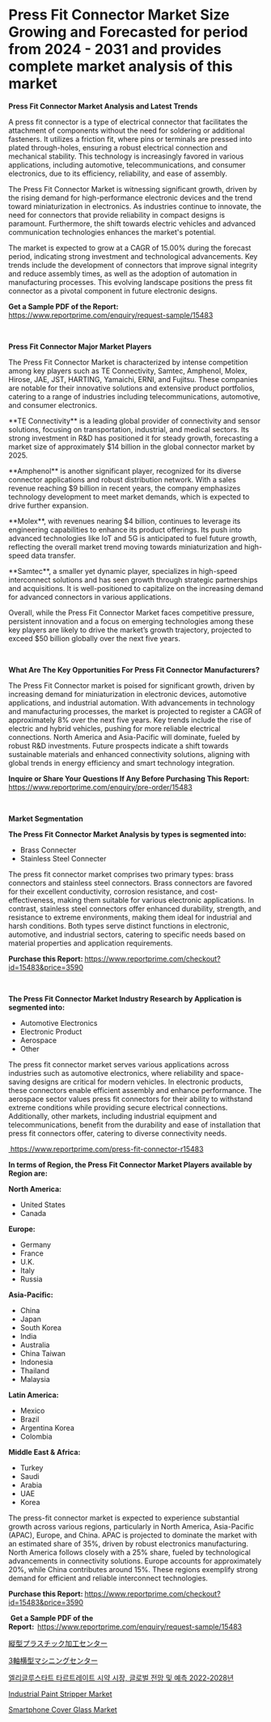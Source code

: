 <p><h1>Press Fit Connector Market Size Growing and Forecasted for period from 2024 - 2031 and provides complete market analysis of this market</h1></p><p><strong>Press Fit Connector Market Analysis and Latest Trends</strong></p>
<p><p>A press fit connector is a type of electrical connector that facilitates the attachment of components without the need for soldering or additional fasteners. It utilizes a friction fit, where pins or terminals are pressed into plated through-holes, ensuring a robust electrical connection and mechanical stability. This technology is increasingly favored in various applications, including automotive, telecommunications, and consumer electronics, due to its efficiency, reliability, and ease of assembly.</p><p>The Press Fit Connector Market is witnessing significant growth, driven by the rising demand for high-performance electronic devices and the trend toward miniaturization in electronics. As industries continue to innovate, the need for connectors that provide reliability in compact designs is paramount. Furthermore, the shift towards electric vehicles and advanced communication technologies enhances the market's potential. </p><p>The market is expected to grow at a CAGR of 15.00% during the forecast period, indicating strong investment and technological advancements. Key trends include the development of connectors that improve signal integrity and reduce assembly times, as well as the adoption of automation in manufacturing processes. This evolving landscape positions the press fit connector as a pivotal component in future electronic designs.</p></p>
<p><strong>Get a Sample PDF of the Report:&nbsp;</strong> <a href="https://www.reportprime.com/enquiry/request-sample/15483">https://www.reportprime.com/enquiry/request-sample/15483</a></p>
<p>&nbsp;</p>
<p><strong>Press Fit Connector Major Market Players</strong></p>
<p><p>The Press Fit Connector Market is characterized by intense competition among key players such as TE Connectivity, Samtec, Amphenol, Molex, Hirose, JAE, JST, HARTING, Yamaichi, ERNI, and Fujitsu. These companies are notable for their innovative solutions and extensive product portfolios, catering to a range of industries including telecommunications, automotive, and consumer electronics.</p><p>**TE Connectivity** is a leading global provider of connectivity and sensor solutions, focusing on transportation, industrial, and medical sectors. Its strong investment in R&D has positioned it for steady growth, forecasting a market size of approximately $14 billion in the global connector market by 2025. </p><p>**Amphenol** is another significant player, recognized for its diverse connector applications and robust distribution network. With a sales revenue reaching $9 billion in recent years, the company emphasizes technology development to meet market demands, which is expected to drive further expansion.</p><p>**Molex**, with revenues nearing $4 billion, continues to leverage its engineering capabilities to enhance its product offerings. Its push into advanced technologies like IoT and 5G is anticipated to fuel future growth, reflecting the overall market trend moving towards miniaturization and high-speed data transfer.</p><p>**Samtec**, a smaller yet dynamic player, specializes in high-speed interconnect solutions and has seen growth through strategic partnerships and acquisitions. It is well-positioned to capitalize on the increasing demand for advanced connectors in various applications.</p><p>Overall, while the Press Fit Connector Market faces competitive pressure, persistent innovation and a focus on emerging technologies among these key players are likely to drive the market’s growth trajectory, projected to exceed $50 billion globally over the next five years.</p></p>
<p>&nbsp;</p>
<p><strong>What Are The Key Opportunities For Press Fit Connector Manufacturers?</strong></p>
<p><p>The Press Fit Connector market is poised for significant growth, driven by increasing demand for miniaturization in electronic devices, automotive applications, and industrial automation. With advancements in technology and manufacturing processes, the market is projected to register a CAGR of approximately 8% over the next five years. Key trends include the rise of electric and hybrid vehicles, pushing for more reliable electrical connections. North America and Asia-Pacific will dominate, fueled by robust R&D investments. Future prospects indicate a shift towards sustainable materials and enhanced connectivity solutions, aligning with global trends in energy efficiency and smart technology integration.</p></p>
<p><strong>Inquire or Share Your Questions If Any Before Purchasing This Report:</strong> <a href="https://www.reportprime.com/enquiry/pre-order/15483">https://www.reportprime.com/enquiry/pre-order/15483</a></p>
<p>&nbsp;</p>
<p><strong>Market Segmentation</strong></p>
<p><strong>The Press Fit Connector Market Analysis by types is segmented into:</strong></p>
<p><ul><li>Brass Connecter</li><li>Stainless Steel Connecter</li></ul></p>
<p><p>The press fit connector market comprises two primary types: brass connectors and stainless steel connectors. Brass connectors are favored for their excellent conductivity, corrosion resistance, and cost-effectiveness, making them suitable for various electronic applications. In contrast, stainless steel connectors offer enhanced durability, strength, and resistance to extreme environments, making them ideal for industrial and harsh conditions. Both types serve distinct functions in electronic, automotive, and industrial sectors, catering to specific needs based on material properties and application requirements.</p></p>
<p><strong>Purchase this Report:&nbsp;</strong><a href="https://www.reportprime.com/checkout?id=15483&price=3590">https://www.reportprime.com/checkout?id=15483&price=3590</a></p>
<p>&nbsp;</p>
<p><strong>The Press Fit Connector Market Industry Research by Application is segmented into:</strong></p>
<p><ul><li>Automotive Electronics</li><li>Electronic Product</li><li>Aerospace</li><li>Other</li></ul></p>
<p><p>The press fit connector market serves various applications across industries such as automotive electronics, where reliability and space-saving designs are critical for modern vehicles. In electronic products, these connectors enable efficient assembly and enhance performance. The aerospace sector values press fit connectors for their ability to withstand extreme conditions while providing secure electrical connections. Additionally, other markets, including industrial equipment and telecommunications, benefit from the durability and ease of installation that press fit connectors offer, catering to diverse connectivity needs.</p></p>
<p><a href="https://www.reportprime.com/press-fit-connector-r15483">&nbsp;https://www.reportprime.com/press-fit-connector-r15483</a></p>
<p><strong>In terms of Region, the Press Fit Connector Market Players available by Region are:</strong></p>
<p>
    <p> <strong> North America: </strong>
        <ul>
            <li>United States</li>
            <li>Canada</li>
        </ul>
        </p> 
    <p> <strong> Europe: </strong>
        <ul>
            <li>Germany</li>
            <li>France</li>
            <li>U.K.</li>
            <li>Italy</li>
            <li>Russia</li>
        </ul>
        </p> 
    <p> <strong> Asia-Pacific: </strong>
        <ul>
            <li>China</li>
            <li>Japan</li>
            <li>South Korea</li>
            <li>India</li>
            <li>Australia</li>
            <li>China Taiwan</li>
            <li>Indonesia</li>
            <li>Thailand</li>
            <li>Malaysia</li>
        </ul>
        </p> 
    <p> <strong> Latin America: </strong>
        <ul>
            <li>Mexico</li>
            <li>Brazil</li>
            <li>Argentina Korea</li>
            <li>Colombia</li>
        </ul>
        </p> 
    <p> <strong> Middle East & Africa: </strong>
        <ul>
            <li>Turkey</li>
            <li>Saudi</li>
            <li>Arabia</li>
            <li>UAE</li>
            <li>Korea</li>
        </ul>
    </p>
    </p>
<p><p>The press-fit connector market is expected to experience substantial growth across various regions, particularly in North America, Asia-Pacific (APAC), Europe, and China. APAC is projected to dominate the market with an estimated share of 35%, driven by robust electronics manufacturing. North America follows closely with a 25% share, fueled by technological advancements in connectivity solutions. Europe accounts for approximately 20%, while China contributes around 15%. These regions exemplify strong demand for efficient and reliable interconnect technologies.</p></p>
<p><strong>Purchase this Report: </strong><a href="https://www.reportprime.com/checkout?id=15483&price=3590">https://www.reportprime.com/checkout?id=15483&price=3590</a></p>
<p>&nbsp;<strong>Get a Sample PDF of the Report:&nbsp;&nbsp;</strong><a href="https://www.reportprime.com/enquiry/request-sample/15483">https://www.reportprime.com/enquiry/request-sample/15483</a></p>
<p><strong></strong></p>
<p><p><a href="https://medium.com/@alexxis.gm/vertical-plastic-machining-center-15114c83a625">縦型プラスチック加工センター</a></p><p><a href="https://medium.com/@alexxis.gm/3-axis-horizontal-machining-center-62d01324b70d">3軸横型マシニングセンター</a></p><p><a href="https://medium.com/@mujgankortalih/%EC%84%B8%EA%B3%84-eliglustat-tartrate-reagent-market-global-outlook-and-forecast-2022-2028-market-%EC%9D%80-2024%EC%97%90%EC%84%9C-2031%EB%A1%9C-2fa4bbb9535a">엘리글루스타트 타르트레이트 시약 시장, 글로벌 전망 및 예측 2022-2028년</a></p><p><a href="https://medium.com/@edward.butler98876/industrial-paint-stripper-industry-analysis-report-its-market-size-share-trends-by-application-8a27f28bf6f1">Industrial Paint Stripper Market</a></p><p><a href="https://github.com/BellAuer/Market-Research-Report-List-1/blob/main/smartphone-cover-glass-market.md">Smartphone Cover Glass Market</a></p></p>